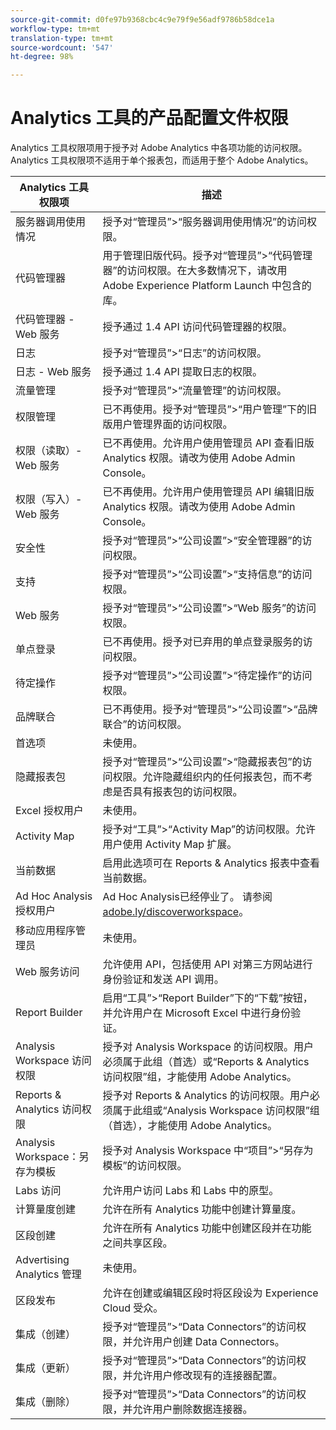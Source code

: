 ```yaml
---
source-git-commit: d0fe97b9368cbc4c9e79f9e56adf9786b58dce1a
workflow-type: tm+mt
translation-type: tm+mt
source-wordcount: '547'
ht-degree: 98%

---
```

# Analytics 工具的产品配置文件权限

Analytics 工具权限项用于授予对 Adobe Analytics 中各项功能的访问权限。Analytics 工具权限项不适用于单个报表包，而适用于整个 Adobe Analytics。

| Analytics 工具权限项 | 描述 |
|----|----|
| 服务器调用使用情况 | 授予对“管理员”>“服务器调用使用情况”的访问权限。 |
| 代码管理器 | 用于管理旧版代码。授予对“管理员”>“代码管理器”的访问权限。在大多数情况下，请改用 Adobe Experience Platform Launch 中包含的库。 |
| 代码管理器 - Web 服务 | 授予通过 1.4 API 访问代码管理器的权限。 |
| 日志 | 授予对“管理员”>“日志”的访问权限。 |
| 日志 - Web 服务 | 授予通过 1.4 API 提取日志的权限。 |
| 流量管理 | 授予对“管理员”>“流量管理”的访问权限。 |
| 权限管理 | 已不再使用。授予对“管理员”>“用户管理”下的旧版用户管理界面的访问权限。 |
| 权限（读取）- Web 服务 | 已不再使用。允许用户使用管理员 API 查看旧版 Analytics 权限。请改为使用 Adobe Admin Console。 |
| 权限（写入）- Web 服务 | 已不再使用。允许用户使用管理员 API 编辑旧版 Analytics 权限。请改为使用 Adobe Admin Console。 |
| 安全性 | 授予对“管理员”>“公司设置”>“安全管理器”的访问权限。 |
| 支持 | 授予对“管理员”>“公司设置”>“支持信息”的访问权限。 |
| Web 服务 | 授予对“管理员”>“公司设置”>“Web 服务”的访问权限。 |
| 单点登录 | 已不再使用。授予对已弃用的单点登录服务的访问权限。 |
| 待定操作 | 授予对“管理员”>“公司设置”>“待定操作”的访问权限。 |
| 品牌联合 | 已不再使用。授予对“管理员”>“公司设置”>“品牌联合”的访问权限。 |
| 首选项 | 未使用。 |
| 隐藏报表包 | 授予对“管理员”>“公司设置”>“隐藏报表包”的访问权限。允许隐藏组织内的任何报表包，而不考虑是否具有报表包的访问权限。 |
| Excel 授权用户 | 未使用。 |
| Activity Map | 授予对“工具”>“Activity Map”的访问权限。允许用户使用 Activity Map 扩展。 |
| 当前数据 | 启用此选项可在 Reports &amp; Analytics 报表中查看当前数据。 |
| Ad Hoc Analysis 授权用户 | Ad Hoc Analysis已经停业了。 请参阅 [adobe.ly/discoverworkspace](https://adobe.ly/discoverworkspace)。 |
| 移动应用程序管理员 | 未使用。 |
| Web 服务访问 | 允许使用 API，包括使用 API 对第三方网站进行身份验证和发送 API 调用。 |
| Report Builder | 启用“工具”>“Report Builder”下的“下载”按钮，并允许用户在 Microsoft Excel 中进行身份验证。 |
| Analysis Workspace 访问权限 | 授予对 Analysis Workspace 的访问权限。用户必须属于此组（首选）或“Reports &amp; Analytics 访问权限”组，才能使用 Adobe Analytics。 |
| Reports &amp; Analytics 访问权限 | 授予对 Reports &amp; Analytics 的访问权限。用户必须属于此组或“Analysis Workspace 访问权限”组（首选），才能使用 Adobe Analytics。 |
| Analysis Workspace：另存为模板 | 授予对 Analysis Workspace 中“项目”>“另存为模板”的访问权限。 |
| Labs 访问 | 允许用户访问 Labs 和 Labs 中的原型。 |
| 计算量度创建 | 允许在所有 Analytics 功能中创建计算量度。 |
| 区段创建 | 允许在所有 Analytics 功能中创建区段并在功能之间共享区段。 |
| Advertising Analytics 管理 | 未使用。 |
| 区段发布 | 允许在创建或编辑区段时将区段设为 Experience Cloud 受众。 |
| 集成（创建） | 授予对“管理员”>“Data Connectors”的访问权限，并允许用户创建 Data Connectors。 |
| 集成（更新） | 授予对“管理员”>“Data Connectors”的访问权限，并允许用户修改现有的连接器配置。 |
| 集成（删除） | 授予对“管理员”>“Data Connectors”的访问权限，并允许用户删除数据连接器。 |
